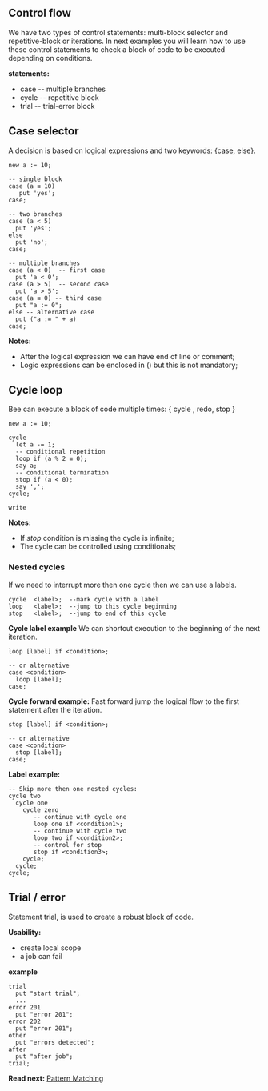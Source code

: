 ## Control flow

We have two types of control statements: multi-block selector and repetitive-block or iterations. In next examples you will learn how to use these control statements to check a block of code to be 
executed depending on conditions.

**statements:**


* case   -- multiple branches
* cycle  -- repetitive block
* trial  -- trial-error block

## Case selector

A decision is based on logical expressions and two keywords: {case, else}.

```
new a := 10; 

-- single block
case (a ≡ 10)
   put 'yes';
case;

-- two branches
case (a < 5)
  put 'yes';
else
  put 'no';
case;
```

```
-- multiple branches
case (a < 0)  -- first case
  put 'a < 0';
case (a > 5)  -- second case
  put 'a > 5';
case (a ≡ 0) -- third case
  put "a := 0"; 
else -- alternative case
  put ("a := " + a)
case;

```  
**Notes:** 

* After the logical expression we can have end of line or comment;
* Logic expressions can be enclosed in () but this is not mandatory;


## Cycle loop

Bee can execute a block of code multiple times: { cycle , redo, stop }

```
new a := 10;

cycle
  let a -= 1;
  -- conditional repetition
  loop if (a % 2 ≡ 0);  
  say a;  
  -- conditional termination
  stop if (a < 0);
  say ','; 
cycle;

write
```

**Notes:** 

* If _stop_ condition is missing the cycle is infinite;
* The cycle can be controlled using conditionals;

### Nested cycles
If we need to interrupt more then one cycle then we can use a labels.

```
cycle  <label>;  --mark cycle with a label
loop   <label>;  --jump to this cycle beginning
stop   <label>;  --jump to end of this cycle 
```

**Cycle label example**
We can shortcut execution to the beginning of the next iteration.  

```
loop [label] if <condition>;

-- or alternative
case <condition>
  loop [label];
case;
```

**Cycle forward example:**
Fast forward jump the logical flow to the first statement after the iteration.   
```
stop [label] if <condition>;

-- or alternative
case <condition>
  stop [label];
case;

```

**Label example:** 
```
-- Skip more then one nested cycles:
cycle two
  cycle one
    cycle zero
       -- continue with cycle one
       loop one if <condition1>;        
       -- continue with cycle two
       loop two if <condition2>; 
       -- control for stop
       stop if <condition3>;
    cycle;
  cycle;
cycle;
```

## Trial / error

Statement trial, is used to create a robust block of code.

**Usability:**

* create local scope
* a job can fail

**example**
```
trial
  put "start trial";
  ...
error 201
  put "error 201";
error 202
  put "error 201"; 
other
  put "errors detected";
after
  put "after job"; 
trial;
```

**Read next:** [Pattern Matching](overview.md#pattern-matching)
